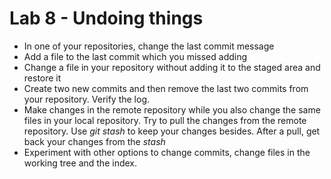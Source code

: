 # Lab 8 - Undoing things

* In one of your repositories, change the last commit message
* Add a file to the last commit which you missed adding
* Change a file in your repository without adding it to the staged area and restore it
* Create two new commits and then remove the last two commits from your repository. Verify the log.
* Make changes in the remote repository while you also change the same files in your local repository. Try to pull the changes from the remote repository. Use *git stash* to keep your changes besides. After a pull, get back your changes from the *stash*
* Experiment with other options to change commits, change files in the working tree and the index.